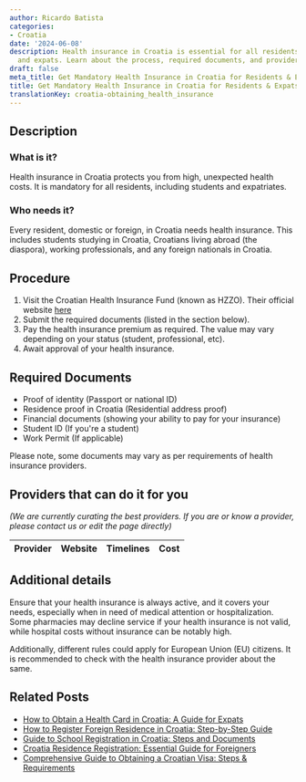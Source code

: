 ```yaml
---
author: Ricardo Batista
categories:
- Croatia
date: '2024-06-08'
description: Health insurance in Croatia is essential for all residents, students,
  and expats. Learn about the process, required documents, and providers to get insured.
draft: false
meta_title: Get Mandatory Health Insurance in Croatia for Residents & Expats
title: Get Mandatory Health Insurance in Croatia for Residents & Expats
translationKey: croatia-obtaining_health_insurance
---
```


## Description
### What is it?
Health insurance in Croatia protects you from high, unexpected health costs. It is mandatory for all residents, including students and expatriates.

### Who needs it?
Every resident, domestic or foreign, in Croatia needs health insurance. This includes students studying in Croatia, Croatians living abroad (the diaspora), working professionals, and any foreign nationals in Croatia.

## Procedure

1. Visit the Croatian Health Insurance Fund (known as HZZO). Their official website [here](http://www.hzzo.hr/)
2. Submit the required documents (listed in the section below).
3. Pay the health insurance premium as required. The value may vary depending on your status (student, professional, etc).
4. Await approval of your health insurance. 

## Required Documents

- Proof of identity (Passport or national ID)
- Residence proof in Croatia (Residential address proof)
- Financial documents (showing your ability to pay for your insurance)
- Student ID (If you're a student)
- Work Permit (If applicable)

Please note, some documents may vary as per requirements of health insurance providers.

## Providers that can do it for you

_(We are currently curating the best providers. If you are or know a provider, please contact us or edit the page directly)_

| Provider        |     Website     |     Timelines    |       Cost      |
| :-------------: | :-------------: |  :-------------: | :-------------: |

## Additional details
Ensure that your health insurance is always active, and it covers your needs, especially when in need of medical attention or hospitalization. Some pharmacies may decline service if your health insurance is not valid, while hospital costs without insurance can be notably high.

Additionally, different rules could apply for European Union (EU) citizens. It is recommended to check with the health insurance provider about the same.


## Related Posts

- [How to Obtain a Health Card in Croatia: A Guide for Expats](https://tramitit.com/guides/croatia/registration_for_the_health_card_of_a_foreigner/)
- [How to Register Foreign Residence in Croatia: Step-by-Step Guide](https://tramitit.com/guides/croatia/registration_of_foreigners_residence/)
- [Guide to School Registration in Croatia: Steps and Documents](https://tramitit.com/guides/croatia/registering_children_for_school/)
- [Croatia Residence Registration: Essential Guide for Foreigners](https://tramitit.com/guides/croatia/residence_registration/)
- [Comprehensive Guide to Obtaining a Croatian Visa: Steps & Requirements](https://tramitit.com/guides/croatia/obtaining_a_visa_for_foreigners/)